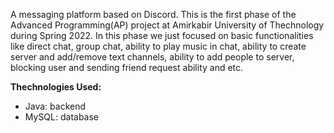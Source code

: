 A messaging platform based on Discord. 
This is the first phase of the Advanced Programming(AP) project at Amirkabir University of Thechnology during Spring 2022.
In this phase we just focused on basic functionalities like direct chat, group chat, ability to play music in chat, ability to create server and add/remove text channels, ability to add people to server, blocking user and sending friend request ability and etc. 

**Thechnologies Used:**
- Java: backend 
- MySQL: database
